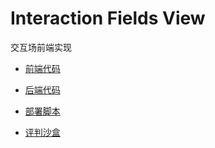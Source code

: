 # Interaction Fields View

交互场前端实现

- [前端代码](https://github.com/Ashinch/interaction-fields-view)

- [后端代码](https://github.com/Ashinch/interaction-fields)

- [部署脚本](https://github.com/Ashinch/interaction-fields-deploy)

- [评判沙盒](https://github.com/Ashinch/interaction-fields-sandbox)
